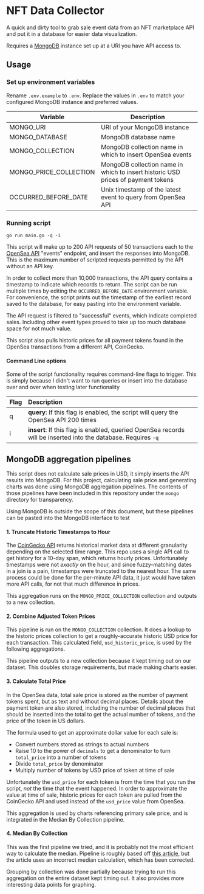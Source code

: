 # NFT Data Collector

A quick and dirty tool to grab sale event data from an NFT marketplace API and put it in a database for easier data
visualization.

Requires a [MongoDB](https://www.mongodb.com/) instance set up at a URI you have API access to.

## Usage

### Set up environment variables
Rename `.env.example` to `.env`.
Replace the values in `.env` to match your configured MongoDB instance and preferred values.

| Variable | Description |
| -------- | ----------- |
| MONGO_URI | URI of your MongoDB instance |
| MONGO_DATABASE | MongoDB database name |
| MONGO_COLLECTION | MongoDB collection name in which to insert OpenSea events |
| MONGO_PRICE_COLLECTION | MongoDB collection name in which to insert historic USD prices of payment tokens |
| OCCURRED_BEFORE_DATE | Unix timestamp of the latest event to query from OpenSea API |

### Running script
`go run main.go -q -i`

This script will make up to 200 API requests of 50 transactions each to the 
[OpenSea API](https://docs.opensea.io/reference#retrieving-asset-events) "events" endpoint, and insert 
the responses into MongoDB. This is the maximum number of scripted requests permitted by the API without an API key.

In order to collect more than 10,000 transactions, the API query contains a timestamp to indicate which records to return.
The script can be run multiple times by editing the `OCCURRED_BEFORE_DATE` environment variable. For convenience, the script
prints out the timestamp of the earliest record saved to the database, for easy pasting into the environment variable.

The API request is filtered to "successful" events, which indicate completed sales. Including other event types proved
to take up too much database space for not much value.

This script also pulls historic prices for all payment tokens found in the OpenSea transactions from a different API,
CoinGecko.

#### Command Line options
Some of the script functionality requires command-line flags to trigger. This is simply because I didn't want to run queries
or insert into the database over and over when testing later functionality

Flag | Description
---- | :----------
q | **query**: If this flag is enabled, the script will query the OpenSea API 200 times
i | **insert**: If this flag is enabled, queried OpenSea records will be inserted into the database. Requires `-q`

## MongoDB aggregation pipelines
This script does not calculate sale prices in USD, it simply inserts the API results into MongoDB. For this project, 
calculating sale price and generating charts was done using MongoDB aggregation pipelines. The contents of those 
pipelines have been included in this repository under the `mongo` directory for transparency.

Using MongoDB is outside the scope of this document, but these pipelines can be pasted into the MongoDB interface to
test

#### 1. Truncate Historic Timestamps to Hour
The [CoinGecko API](https://www.coingecko.com/en/api) returns historical market data at different granularity depending 
on the selected time range. This repo uses a single API call to get history for a 10-day span, which returns hourly prices.
Unfortunately timestamps were not *exactly* on the hour, and since fuzzy-matching dates in a join is a pain, timestamps
were truncated to the nearest hour. The same process could be done for the per-minute API data, it just would have taken
more API calls, for not that much difference in prices.

This aggregation runs on the `MONGO_PRICE_COLLECTION` collection and outputs to a new collection.

#### 2. Combine Adjusted Token Prices
This pipeline is run on the `MONGO_COLLECTION` collection. It does a lookup to the historic prices collection to get a 
roughly-accurate historic USD price for each transaction. This calculated field, `usd_historic_price`, is used by the 
following aggregations.

This pipeline outputs to a new collection because it kept timing out on our dataset. This doubles storage requirements, 
but made making charts easier.

#### 3. Calculate Total Price
In the OpenSea data, total sale price is stored as the number of payment tokens spent, but as text and without decimal 
places. Details about the payment token are also stored, including the number of decimal places that should be inserted 
into the total to get the actual number of tokens, and the price of the token in US dollars.

The formula used to get an approximate dollar value for each sale is:
* Convert numbers stored as strings to actual numbers
* Raise 10 to the power of `decimals` to get a denominator to turn `total_price` into a number of tokens
* Divide `total_price` by denominator
* Multiply number of tokens by USD price of token at time of sale

Unfortunately the `usd_price` for each token is from the time that you run the script, *not* the time that the event 
happened. In order to approximate the value at time of sale, historic prices for each token are pulled from the CoinGecko 
API and used instead of the `usd_price` value from OpenSea.

This aggregation is used by charts referencing primary sale price, and is integrated in the Median By Collection pipeline.

#### 4. Median By Collection
This was the first pipeline we tried, and it is probably not the most efficient way to calculate the median. Pipeline is
roughly based off [this article](https://www.compose.com/articles/mongo-metrics-finding-a-happy-median/), but the article
uses an incorrect median calculation, which has been corrected.

Grouping by collection was done partially because trying to run this aggregation on the entire dataset kept timing out.
It also provides more interesting data points for graphing.